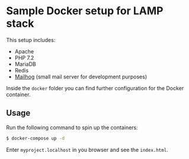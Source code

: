 # Sample Docker setup for LAMP stack

This setup includes:

* Apache
* PHP 7.2
* MariaDB
* Redis
* [Mailhog](https://github.com/mailhog/MailHog) (small mail server for development purposes)

Inside the `docker` folder you can find further configuration for the Docker container.

## Usage

Run the following command to spin up the containers:

```bash
$ docker-compose up -d
```

Enter `myproject.localhost` in you browser and see the `index.html`.